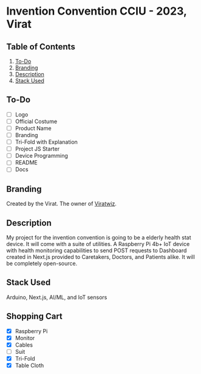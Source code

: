# Invention Convention CCIU - 2023, Virat

## Table of Contents

1. [To-Do](#To-Do)
2. [Branding](#Branding)
3. [Description](#Description)
4. [Stack Used](#Stack)

<h2 id="To-Do">To-Do</h2>

- [ ] Logo
- [ ] Official Costume
- [ ] Product Name
- [ ] Branding
- [ ] Tri-Fold with Explanation
- [ ] Project JS Starter
- [ ] Device Programming
- [ ] README
- [ ] Docs

<h2 id="Branding">Branding</h2>
Created by the Virat. The owner of <a href="https://viratwiz.com">Viratwiz</a>.
<h2 id="Description">Description</h2>
My project for the invention convention is going to be a elderly health stat device. It will come with a suite of utilities. A Raspberry Pi 4b+ IoT device with health monitoring capabilities to send POST requests to Dashboard created in Next.js provided to Caretakers, Doctors, and Patients alike. It will be completely open-source.
<h2 id="Stack">Stack Used</h2>

Arduino, Next.js, AI/ML, and IoT sensors

<h2>Shopping Cart</h2>

- [X] Raspberry Pi
- [X] Monitor
- [X] Cables
- [ ] Suit
- [X] Tri-Fold
- [X] Table Cloth
